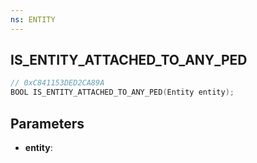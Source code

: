 ```yaml
---
ns: ENTITY
---
```

## IS_ENTITY_ATTACHED_TO_ANY_PED

```c
// 0xC841153DED2CA89A
BOOL IS_ENTITY_ATTACHED_TO_ANY_PED(Entity entity);
```

## Parameters
* **entity**:
